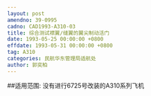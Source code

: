 ```yaml
---
layout: post
amendno: 39-0995
cadno: CAD1993-A310-03
title: 综合测试襟翼/缝翼的翼尖制动活门
date: 1993-05-25 00:00:00 +0800
effdate: 1993-05-31 00:00:00 +0800
tag: A310
categories: 民航华东管理局适航处
author: 郭奕柏
---
```


##适用范围:
没有进行6725号改装的A310系列飞机

